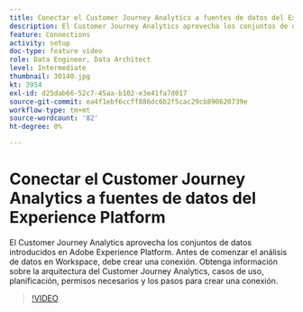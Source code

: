 ```yaml
---
title: Conectar el Customer Journey Analytics a fuentes de datos del Experience Platform
description: El Customer Journey Analytics aprovecha los conjuntos de datos introducidos en Adobe Experience Platform. Antes de comenzar el análisis de datos en Workspace, debe crear una conexión.
feature: Connections
activity: setup
doc-type: feature video
role: Data Engineer, Data Architect
level: Intermediate
thumbnail: 30140.jpg
kt: 3954
exl-id: d25dab66-52c7-45aa-b102-e3e41fa7d017
source-git-commit: ea4f1ebf6ccff886dc6b2f5cac29cb890620739e
workflow-type: tm+mt
source-wordcount: '82'
ht-degree: 0%

---
```


# Conectar el Customer Journey Analytics a fuentes de datos del Experience Platform

El Customer Journey Analytics aprovecha los conjuntos de datos introducidos en Adobe Experience Platform. Antes de comenzar el análisis de datos en Workspace, debe crear una conexión. Obtenga información sobre la arquitectura del Customer Journey Analytics, casos de uso, planificación, permisos necesarios y los pasos para crear una conexión.

>[!VIDEO](https://video.tv.adobe.com/v/30140/?quality=12&learn=on)
